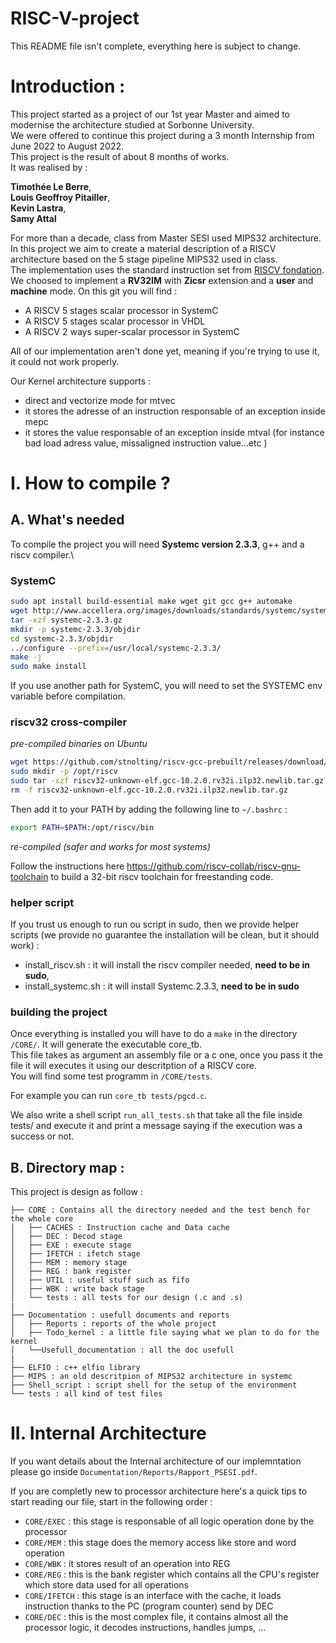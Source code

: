 # RISC-V-project

This README file isn't complete, everything here is subject to change. 

# Introduction :

This project started as a project of our 1st year Master and aimed to modernise the architecture studied at Sorbonne University.\
We were offered to continue this project during a 3 month Internship from June 2022 to August 2022.\
This project is the result of about 8 months of works.\
It was realised by :

**Timothée Le Berre**,\
**Louis Geoffroy Pitailler**,\
**Kevin Lastra**,\
**Samy Attal**


For more than a decade, class from Master SESI used MIPS32 architecture. In this project we aim to create a material description of a RISCV architecture based on the 5 stage pipeline MIPS32 used in class.\
The implementation uses the standard instruction set from [RISCV fondation](https://riscv.org/technical/specifications/). We choosed to implement a **RV32IM** with **Zicsr** extension and a **user** and **machine** mode. On this git you will find :
- A RISCV 5 stages scalar processor in SystemC
- A RISCV 5 stages scalar processor in VHDL
- A RISCV 2 ways super-scalar processor in SystemC

All of our implementation aren't done yet, meaning if you're trying to use it, it could not work properly.

Our Kernel architecture supports :
* direct and vectorize mode for mtvec
* it stores the adresse of an instruction responsable of an exception inside mepc
* it stores the value responsable of an exception inside mtval (for instance bad load adress value, missaligned instruction value...etc )

# I. How to compile ?
## A. What's needed 

To compile the project you will need **Systemc version 2.3.3**, g++ and a riscv compiler.\

### SystemC
```bash
sudo apt install build-essential make wget git gcc g++ automake
wget http://www.accellera.org/images/downloads/standards/systemc/systemc-2.3.3.gz
tar -xzf systemc-2.3.3.gz
mkdir -p systemc-2.3.3/objdir
cd systemc-2.3.3/objdir
../configure --prefix=/usr/local/systemc-2.3.3/
make -j
sudo make install
```
If you use another path for SystemC, you will need to set the SYSTEMC env variable before compilation.

### riscv32 cross-compiler
*pre-compiled binaries on Ubuntu*
```bash
wget https://github.com/stnolting/riscv-gcc-prebuilt/releases/download/rv32i-2.0.0/riscv32-unknown-elf.gcc-10.2.0.rv32i.ilp32.newlib.tar.gz
sudo mkdir -p /opt/riscv
sudo tar -xzf riscv32-unknown-elf.gcc-10.2.0.rv32i.ilp32.newlib.tar.gz -C /opt/riscv/
rm -f riscv32-unknown-elf.gcc-10.2.0.rv32i.ilp32.newlib.tar.gz
```
Then add it to your PATH by adding the following line to `~/.bashrc` : 
```bash
export PATH=$PATH:/opt/riscv/bin 
```
*re-compiled (safer and works for most systems)*

Follow the instructions here https://github.com/riscv-collab/riscv-gnu-toolchain to build a 32-bit riscv toolchain for freestanding code. 


### helper script

If you trust us enough to run ou script in sudo, then we provide helper scripts (we provide no guarantee the installation will be clean, but it should work) : 
* install_riscv.sh : it will install the riscv compiler needed, **need to be in sudo**,
* install_systemc.sh : it will install Systemc.2.3.3, **need to be in sudo**

### building the project

Once everything is installed you will have to do a ```make``` in the directory ```/CORE/```. It will generate the executable core_tb.\
This file takes as argument an assembly file or a c one, once you pass it the file it will executes it using our descritption of a RISCV core.\
You will find some test programm in ``/CORE/tests``.

For example you can run ``core_tb tests/pgcd.c``.

We also write a shell script ``run_all_tests.sh`` that take all the file inside tests/ and execute it and print a message saying if the execution was a success or not.

## B. Directory map :

This project is design as follow :
```
├── CORE : Contains all the directory needed and the test bench for the whole core
│   ├── CACHES : Instruction cache and Data cache
│   ├── DEC : Decod stage
│   ├── EXE : execute stage
│   ├── IFETCH : ifetch stage 
│   ├── MEM : memory stage
│   ├── REG : bank register
│   ├── UTIL : useful stuff such as fifo
│   ├── WBK : write back stage
│   └── tests : all tests for our design (.c and .s)
|
├── Documentation : usefull documents and reports
│   ├── Reports : reports of the whole project
│   ├── Todo_kernel : a little file saying what we plan to do for the kernel
│   └──Usefull_documentation : all the doc usefull
| 
├── ELFIO : c++ elfio library
├── MIPS : an old descritpion of MIPS32 architecture in systemc
├── Shell_script : script shell for the setup of the environment
└── tests : all kind of test files
```

# II. Internal Architecture

If you want details about the Internal architecture of our implemntation please go inside ``Documentation/Reports/Rapport_PSESI.pdf``.

If you are completly new to processor architecture here's a quick tips to start reading our file, start in the following order :
* ``CORE/EXEC`` : this stage is responsable of all logic operation done by the processor
* ``CORE/MEM`` : this stage does the memory access like store and word operation
* ``CORE/WBK`` : it stores result of an operation into REG
* ``CORE/REG`` : this is the bank register which contains all the CPU's register which store data used for all operations
* ``CORE/IFETCH`` : this stage is an interface with the cache, it loads instruction thanks to the PC (program counter) send by DEC
* ``CORE/DEC`` : this is the most complex file, it contains almost all the processor logic, it decodes instructions, handles jumps, ...

